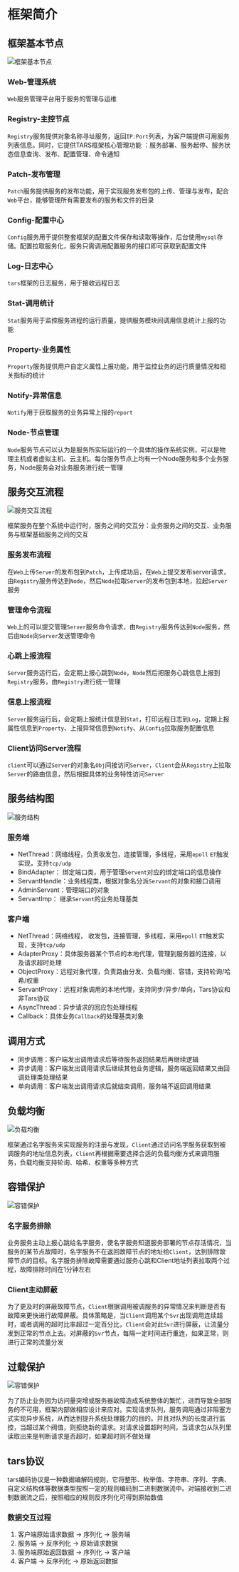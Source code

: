 # 框架简介

## 框架基本节点

![框架基本节点](../image/框架基本节点.png)

### Web-管理系统

`Web`服务管理平台用于服务的管理与运维

### Registry-主控节点

`Registry`服务提供对象名称寻址服务，返回`IP:Port`列表，为客户端提供可用服务列表信息。同时，它提供TARS框架核心管理功能 ：服务部署、服务起停、服务状态信息查询、发布、配置管理、命令通知

### Patch-发布管理

`Patch`服务提供服务的发布功能，用于实现服务发布包的上传、管理与发布，配合`Web`平台，能够管理所有需要发布的服务和文件的目录

### Config-配置中心

`Config`服务用于提供整套框架的配置文件保存和读取等操作，后台使用`mysql`存储。配置拉取服务化，服务只需调用配置服务的接口即可获取到配置文件

### Log-日志中心

`tars`框架的日志服务，用于接收远程日志

### Stat-调用统计

`Stat`服务用于监控服务进程的运行质量，提供服务模块间调用信息统计上报的功能

### Property-业务属性

`Property`服务提供用户自定义属性上报功能，用于监控业务的运行质量情况和相关指标的统计

### Notify-异常信息

`Notify`用于获取服务的业务异常上报的`report`

### Node-节点管理

`Node`服务节点可以认为是服务所实际运行的一个具体的操作系统实例，可以是物理主机或者虚拟主机、云主机。每台服务节点上均有一个Node服务和多个业务服务，Node服务会对业务服务进行统一管理

## 服务交互流程

![服务交互流程](../image/服务交互流程.png)

框架服务在整个系统中运行时，服务之间的交互分：业务服务之间的交互、业务服务与框架基础服务之间的交互

### 服务发布流程

在`Web`上传`Server`的发布包到`Patch`，上传成功后，在`Web`上提交发布server请求，由`Registry`服务传达到`Node`，然后`Node`拉取`Server`的发布包到本地，拉起`Server`服务

### 管理命令流程

`Web`上的可以提交管理`Server`服务命令请求，由`Registry`服务传达到`Node`服务，然后由`Node`向`Server`发送管理命令

### 心跳上报流程

`Server`服务运行后，会定期上报心跳到`Node`，`Node`然后把服务心跳信息上报到`Registry`服务，由`Registry`进行统一管理

### 信息上报流程

`Server`服务运行后，会定期上报统计信息到`Stat`，打印远程日志到`Log`，定期上报属性信息到`Property`、上报异常信息到`Notify`、从`Config`拉取服务配置信息

### Client访问Server流程

`client`可以通过`Server`的对象名`Obj`间接访问`Server`，`Client`会从`Registry`上拉取`Server`的路由信息，然后根据具体的业务特性访问`Server`

## 服务结构图

![服务结构](../image/服务结构.png)

### 服务端

- NetThread：网络线程，负责收发包，连接管理，多线程，采用`epoll` `ET`触发实现，支持`tcp/udp`
- BindAdapter： 绑定端口类，用于管理`Servent`对应的绑定端口的信息操作
- ServantHandle：业务线程类，根据对象名分派`Servant`的对象和接口调用
- AdminServant：管理端口的对象
- ServantImp： 继承`Servant`的业务处理基类

### 客户端

- NetThread：网络线程， 收发包，连接管理，多线程，采用`epoll` `ET`触发实现，支持`tcp/udp`
- AdapterProxy：具体服务器某个节点的本地代理，管理到服务器的连接，以及请求超时处理
- ObjectProxy：远程对象代理，负责路由分发、负载均衡、容错，支持轮询/哈希/权重
- ServantProxy：远程对象调用的本地代理，支持同步/异步/单向，Tars协议和非Tars协议
- AsyncThread：异步请求的回应包处理线程
- Callback：具体业务`Callback`的处理基类对象

## 调用方式

- 同步调用：客户端发出调用请求后等待服务返回结果后再继续逻辑
- 异步调用：客户端发出调用请求后继续其他业务逻辑，服务端返回结果又由回调处理类处理结果
- 单向调用：客户端发出调用请求后就结束调用，服务端不返回调用结果

## 负载均衡

![负载均衡](../image/负载均衡.png)

框架通过名字服务来实现服务的注册与发现，`Client`通过访问名字服务获取到被调服务的地址信息列表，`Client`再根据需要选择合适的负载均衡方式来调用服务，负载均衡支持轮询、哈希、权重等多种方式

## 容错保护

![容错保护](../image/容错保护.png)

### 名字服务排除

业务服务主动上报心跳给名字服务，使名字服务知道服务部署的节点存活情况，当服务的某节点故障时，名字服务不在返回故障节点的地址给`Client`，达到排除故障节点的目标。名字服务排除故障需要通过服务心跳和Client地址列表拉取两个过程，故障排除时间在1分钟左右

### Client主动屏蔽

为了更及时的屏蔽故障节点，`Client`根据调用被调服务的异常情况来判断是否有故障来更快进行故障屏蔽。具体策略是，当`Client`调用某个`Svr`出现调用连续超时，或者调用的超时比率超过一定百分比，`Client`会对此`Svr`进行屏蔽，让流量分发到正常的节点上去。对屏蔽的`Svr`节点，每隔一定时间进行重连，如果正常，则进行正常的流量分发

## 过载保护

![容错保护](../image/容错保护.png)

为了防止业务因为访问量突增或服务器故障造成系统整体的繁忙，进而导致全部服务的不可用，框架内部做相应设计来应对。实现请求队列，服务调用通过非阻塞方式实现异步系统，从而达到提升系统处理能力的目的。并且对队列的长度进行监控，当超过某个阀值，则拒绝新的请求。对请求设置超时时间，当请求包从队列里读取出来是判断请求是否超时，如果超时则不做处理

## tars协议

tars编码协议是一种数据编解码规则，它将整形、枚举值、字符串、序列、字典、自定义结构体等数据类型按照一定的规则编码到二进制数据流中。对端接收到二进制数据流之后，按照相应的规则反序列化可得到原始数值

### 数据交互过程

1. 客户端原始请求数据 -> 序列化 -> 服务端
2. 服务端 -> 反序列化 -> 原始请求数据
3. 服务端原始返回数据 -> 序列化 -> 客户端
4. 客户端 -> 反序列化 -> 原始返回数据
